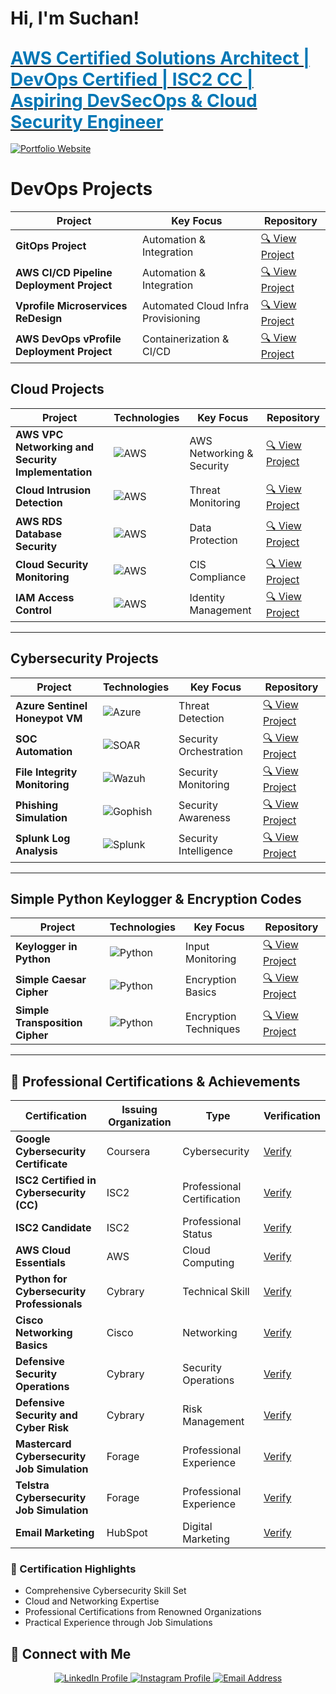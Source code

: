 # Hi, I'm Suchan!  
## [**<span style="color:#0077B5; font-size: 28px;">AWS Certified Solutions Architect | DevOps Certified | ISC2 CC | Aspiring DevSecOps & Cloud Security Engineer</span>**](https://suchanmadhikarmi.com.np)

[![Portfolio Website](https://img.shields.io/badge/Portfolio_Link-0077B5?style=for-the-badge&logo=appveyor&logoColor=white)](https://suchanmadhikarmi.com.np)

# DevOps Projects

| Project | Key Focus | Repository |
|---------|-----------|------------|
| **GitOps Project** | Automation & Integration | [🔍 View Project](https://github.com/SuchanMadhikarmi/GitOps-Project) |
| **AWS CI/CD Pipeline Deployment Project** | Automation & Integration | [🔍 View Project](https://github.com/SuchanMadhikarmi/AWS_CICD) |
| **Vprofile Microservices ReDesign** | Automated Cloud Infra Provisioning | [🔍 View Project](https://github.com/SuchanMadhikarmi/PAAS-and-SAAS-in-AWS) |
| **AWS DevOps vProfile Deployment Project** | Containerization & CI/CD | [🔍 View Project](https://github.com/SuchanMadhikarmi/aws_devops_app_deploy) |

## Cloud Projects

| Project | Technologies | Key Focus | Repository |
|---------|--------------|-----------|------------|
| **AWS VPC Networking and Security Implementation** | ![AWS](https://img.shields.io/badge/AWS-VPC-2C73D2?style=flat&logo=amazon-aws) | AWS Networking & Security | [🔍 View Project](https://github.com/SuchanMadhikarmi/AWS-VPC-Networking) |
| **Cloud Intrusion Detection** | ![AWS](https://img.shields.io/badge/AWS-GuardDuty-2C73D2?style=flat&logo=amazon-aws) | Threat Monitoring | [🔍 View Project](https://github.com/SuchanMadhikarmi/Threat-Detection-using-GuardDuty) |
| **AWS RDS Database Security** | ![AWS](https://img.shields.io/badge/AWS-RDS-2C73D2?style=flat&logo=amazon-aws) | Data Protection | [🔍 View Project](https://github.com/SuchanMadhikarmi/Securing-AWS-Database--Project) |
| **Cloud Security Monitoring** | ![AWS](https://img.shields.io/badge/AWS-Security%20Hub-2C73D2?style=flat&logo=amazon-aws) | CIS Compliance | [🔍 View Project](https://github.com/SuchanMadhikarmi/AWS-Cloud-Security-Monitoring) |
| **IAM Access Control** | ![AWS](https://img.shields.io/badge/AWS-IAM-2C73D2?style=flat&logo=amazon-aws) | Identity Management | [🔍 View Project](https://github.com/SuchanMadhikarmi/Cloud-Security-with-AWS-IAM) |

---

## Cybersecurity Projects

| Project | Technologies | Key Focus | Repository |
|---------|--------------|-----------|------------|
| **Azure Sentinel Honeypot VM** | ![Azure](https://img.shields.io/badge/Microsoft-Sentinel-2C73D2?style=flat&logo=microsoft-azure) | Threat Detection | [🔍 View Project](https://github.com/SuchanMadhikarmi/HoneypotVM) |
| **SOC Automation** | ![SOAR](https://img.shields.io/badge/SOAR-Automation-2C73D2?style=flat&logo=lightning) | Security Orchestration | [🔍 View Project](https://github.com/SuchanMadhikarmi/SOC) |
| **File Integrity Monitoring** | ![Wazuh](https://img.shields.io/badge/Wazuh-FIM-2C73D2?style=flat&logo=shield) | Security Monitoring | [🔍 View Project](https://github.com/SuchanMadhikarmi/FIM-using-Wazuh) |
| **Phishing Simulation** | ![Gophish](https://img.shields.io/badge/Gophish-Simulation-2C73D2?style=flat&logo=phishing) | Security Awareness | [🔍 View Project](https://github.com/SuchanMadhikarmi/Phising-simulation) |
| **Splunk Log Analysis** | ![Splunk](https://img.shields.io/badge/Splunk-Analysis-2C73D2?style=flat&logo=splunk) | Security Intelligence | [🔍 View Project](https://github.com/SuchanMadhikarmi/Splunk) |

---

## Simple Python Keylogger & Encryption Codes

| Project | Technologies | Key Focus | Repository |
|---------|--------------|-----------|------------|
| **Keylogger in Python** | ![Python](https://img.shields.io/badge/Python-Keylogger-2C73D2?style=flat&logo=python) | Input Monitoring | [🔍 View Project](https://github.com/SuchanMadhikarmi/Keylogger) |
| **Simple Caesar Cipher** | ![Python](https://img.shields.io/badge/Python-Cryptography-2C73D2?style=flat&logo=python) | Encryption Basics | [🔍 View Project](https://github.com/SuchanMadhikarmi/Simple-caesar-cipher) |
| **Simple Transposition Cipher** | ![Python](https://img.shields.io/badge/Python-Cryptography-2C73D2?style=flat&logo=python) | Encryption Techniques | [🔍 View Project](https://github.com/SuchanMadhikarmi/Simple-Transposition-Cipher) |

---

## 📜 Professional Certifications & Achievements

| Certification | Issuing Organization | Type | Verification |
|--------------|---------------------|------|--------------|
| **Google Cybersecurity Certificate** | Coursera | Cybersecurity | [ Verify](https://coursera.org/share/7d562e78f65bbf7ba54abc53728de57f) |
| **ISC2 Certified in Cybersecurity (CC)** | ISC2 | Professional Certification | [ Verify](https://www.isc2.org/Certifications/CC) |
| **ISC2 Candidate** | ISC2 | Professional Status | [ Verify](https://www.credly.com/badges/e4c8f322-6399-4e03-91e0-ae40548cef9f/linked_in_profile) |
| **AWS Cloud Essentials** | AWS | Cloud Computing | [ Verify](https://www.credly.com/badges/f09f085f-3ea3-4082-8b3e-f0a0c52dd230/linked_in_profile) |
| **Python for Cybersecurity Professionals** | Cybrary | Technical Skill | [ Verify](https://app.cybrary.it/profile/suchanDEO?tab=cert-completion&cert=CC-50b8748a-ae33-4d4d-a391-1df5defad8c2) |
| **Cisco Networking Basics** | Cisco | Networking | [ Verify](https://www.credly.com/badges/760ecf1c-de2c-408d-b938-c6ac53bc9b60/linked_in_profile) |
| **Defensive Security Operations** | Cybrary | Security Operations | [ Verify](https://app.cybrary.it/profile/suchanDEO?tab=cert-completion&cert=CC-ea7f1be7-c63a-4eb6-a30b-bb919f30c0b6) |
| **Defensive Security and Cyber Risk** | Cybrary | Risk Management | [ Verify](https://app.cybrary.it/profile/suchanDEO?tab=cert-completion&cert=CC-ba37e3d9-8b49-4d09-873a-9ab2f7e20ea0) |
| **Mastercard Cybersecurity Job Simulation** | Forage | Professional Experience | [ Verify](https://forage-uploads-prod.s3.amazonaws.com/completion-certificates/mfxGwGDp6WkQmtmTf/vcKAB5yYAgvemepGQ_mfxGwGDp6WkQmtmTf_Xnaan2w672837TpzX_1739381054799_completion_certificate.pdf) |
| **Telstra Cybersecurity Job Simulation** | Forage | Professional Experience | [ Verify](https://forage-uploads-prod.s3.amazonaws.com/completion-certificates/M6JGAwZ52SMusMEcK/RNhbu8QnDzthwynEf_M6JGAwZ52SMusMEcK_Xnaan2w672837TpzX_1739302833010_completion_certificate.pdf) |
| **Email Marketing** | HubSpot | Digital Marketing | [ Verify](https://app-na2.hubspot.com/academy/achievements/7gmxggl2/en/1/suchan-madhikarmi/email-marketing) |

### 🌟 Certification Highlights
- Comprehensive Cybersecurity Skill Set
- Cloud and Networking Expertise
- Professional Certifications from Renowned Organizations
- Practical Experience through Job Simulations

## 🤳 Connect with Me

<div align="center">
  <a href="https://www.linkedin.com/in/suchanmadhikarmi/" target="_blank">
    <img src="https://img.shields.io/badge/LinkedIn-0A66C2?style=for-the-badge&logo=linkedin&logoColor=white" alt="LinkedIn Profile"/>
  </a>
  <a href="https://www.instagram.com/suchan__madhikarmi/" target="_blank">
    <img src="https://img.shields.io/badge/Instagram-E4405F?style=for-the-badge&logo=instagram&logoColor=white" alt="Instagram Profile"/>
  </a>
  <a href="mailto:suchanmadhikarmi123@gmail.com" target="_blank">
    <img src="https://img.shields.io/badge/Email-D14836?style=for-the-badge&logo=gmail&logoColor=white" alt="Email Address"/>
  </a>
</div>
